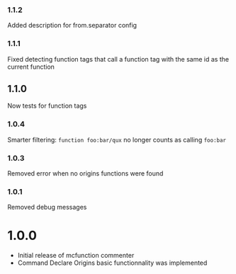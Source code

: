 ### 1.1.2
Added description for from.separator config

### 1.1.1
Fixed detecting function tags that call a function tag with the same id as the current function

## 1.1.0
Now tests for function tags

### 1.0.4
Smarter filtering:
```function foo:bar/qux```
no longer counts as calling `foo:bar`

### 1.0.3
Removed error when no origins functions were found

### 1.0.1
Removed debug messages

# 1.0.0
- Initial release of mcfunction commenter
- Command Declare Origins basic functionnality was implemented